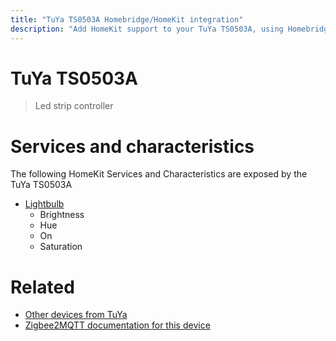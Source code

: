 ```yaml
---
title: "TuYa TS0503A Homebridge/HomeKit integration"
description: "Add HomeKit support to your TuYa TS0503A, using Homebridge, Zigbee2MQTT and homebridge-z2m."
---
```

<!---
This file has been GENERATED using src/docgen/docgen.ts
DO NOT EDIT THIS FILE MANUALLY!
-->
# TuYa TS0503A
> Led strip controller


# Services and characteristics
The following HomeKit Services and Characteristics are exposed by
the TuYa TS0503A

* [Lightbulb](../../light.md)
  * Brightness
  * Hue
  * On
  * Saturation


# Related
* [Other devices from TuYa](../index.md#tuya)
* [Zigbee2MQTT documentation for this device](https://www.zigbee2mqtt.io/devices/TS0503A.html)